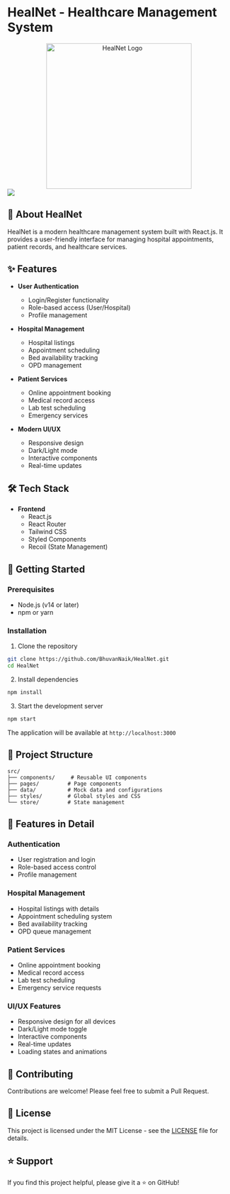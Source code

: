 # HealNet - Healthcare Management System

<div align="center" width="100%">
    <img src="logo.svg" width="328" alt="HealNet Logo" />
</div>

<img src="https://readme-typing-svg.herokuapp.com?color=458EEC&center=true&vCenter=true&size=40&width=900&height=80&lines=Know+More+Waiting+In+Long+Queue" />

## 🏥 About HealNet

HealNet is a modern healthcare management system built with React.js. It provides a user-friendly interface for managing hospital appointments, patient records, and healthcare services.

## ✨ Features

- **User Authentication**
  - Login/Register functionality
  - Role-based access (User/Hospital)
  - Profile management

- **Hospital Management**
  - Hospital listings
  - Appointment scheduling
  - Bed availability tracking
  - OPD management

- **Patient Services**
  - Online appointment booking
  - Medical record access
  - Lab test scheduling
  - Emergency services

- **Modern UI/UX**
  - Responsive design
  - Dark/Light mode
  - Interactive components
  - Real-time updates

## 🛠️ Tech Stack

- **Frontend**
  - React.js
  - React Router
  - Tailwind CSS
  - Styled Components
  - Recoil (State Management)

## 🚀 Getting Started

### Prerequisites

- Node.js (v14 or later)
- npm or yarn

### Installation

1. Clone the repository
```bash
git clone https://github.com/BhuvanNaik/HealNet.git
cd HealNet
```

2. Install dependencies
```bash
npm install
```

3. Start the development server
```bash
npm start
```

The application will be available at `http://localhost:3000`

## 📁 Project Structure

```
src/
├── components/     # Reusable UI components
├── pages/         # Page components
├── data/          # Mock data and configurations
├── styles/        # Global styles and CSS
└── store/         # State management
```

## 🎨 Features in Detail

### Authentication
- User registration and login
- Role-based access control
- Profile management

### Hospital Management
- Hospital listings with details
- Appointment scheduling system
- Bed availability tracking
- OPD queue management

### Patient Services
- Online appointment booking
- Medical record access
- Lab test scheduling
- Emergency service requests

### UI/UX Features
- Responsive design for all devices
- Dark/Light mode toggle
- Interactive components
- Real-time updates
- Loading states and animations

## 🤝 Contributing

Contributions are welcome! Please feel free to submit a Pull Request.

## 📝 License

This project is licensed under the MIT License - see the [LICENSE](LICENSE) file for details.


## ⭐️ Support

If you find this project helpful, please give it a ⭐ on GitHub!


